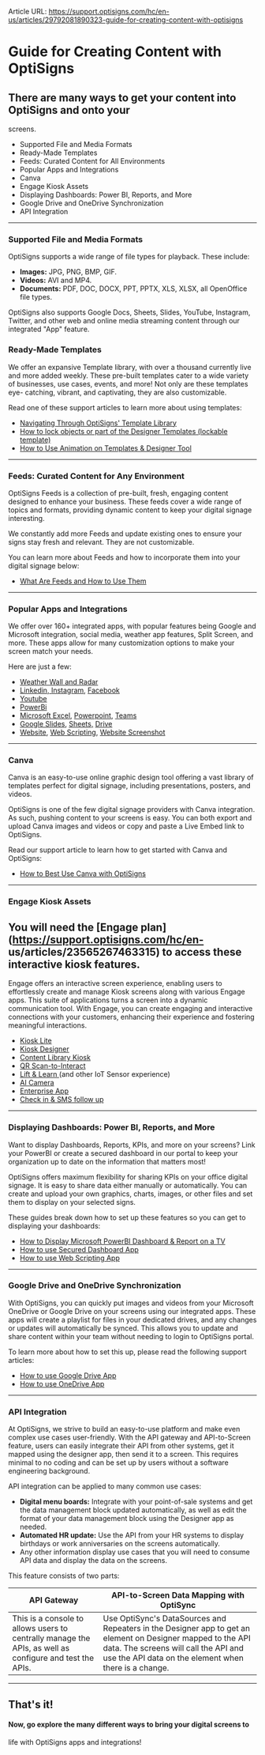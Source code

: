 Article URL: https://support.optisigns.com/hc/en-us/articles/29792081890323-guide-for-creating-content-with-optisigns

# Guide for Creating Content with OptiSigns

## There are many ways to get your content into OptiSigns and onto your
screens.

  * Supported File and Media Formats
  * Ready-Made Templates
  * Feeds: Curated Content for All Environments
  * Popular Apps and Integrations
  * Canva
  * Engage Kiosk Assets
  * Displaying Dashboards: Power BI, Reports, and More
  * Google Drive and OneDrive Synchronization
  * API Integration

* * *

### Supported File and Media Formats

OptiSigns supports a wide range of file types for playback. These include:

  * **Images:** JPG, PNG, BMP, GIF.
  * **Videos:** AVI and MP4.
  * **Documents:** PDF, DOC, DOCX, PPT, PPTX, XLS, XLSX, all OpenOffice file types.

OptiSigns also supports Google Docs, Sheets, Slides, YouTube, Instagram,
Twitter, and other web and online media streaming content through our
integrated "App" feature.

### Ready-Made Templates

We offer an expansive Template library, with over a thousand currently live
and more added weekly. These pre-built templates cater to a wide variety of
businesses, use cases, events, and more! Not only are these templates eye-
catching, vibrant, and captivating, they are also customizable.

Read one of these support articles to learn more about using templates:

  * [Navigating Through OptiSigns' Template Library](https://support.optisigns.com/hc/en-us/articles/20425113117459)
  * [How to lock objects or part of the Designer Templates (lockable template)](https://support.optisigns.com/hc/en-us/articles/7428136196243)
  * [How to Use Animation on Templates & Designer Tool](https://support.optisigns.com/hc/en-us/articles/4407080297747)

* * *

### Feeds: Curated Content for Any Environment

OptiSigns Feeds is a collection of pre-built, fresh, engaging content designed
to enhance your business. These feeds cover a wide range of topics and
formats, providing dynamic content to keep your digital signage interesting.

We constantly add more Feeds and update existing ones to ensure your signs
stay fresh and relevant. They are not customizable.

You can learn more about Feeds and how to incorporate them into your digital
signage below:

  * [What Are Feeds and How to Use Them](https://support.optisigns.com/hc/en-us/articles/24338756617747)

* * *

### Popular Apps and Integrations

We offer over 160+ integrated apps, with popular features being Google and
Microsoft integration, social media, weather app features, Split Screen, and
more. These apps allow for many customization options to make your screen
match your needs.

Here are just a few:

  * [Weather Wall and Radar](https://support.optisigns.com/hc/en-us/articles/360017964153)
  * [Linkedin, ](https://support.optisigns.com/hc/en-us/articles/4406180781203)[Instagram](https://support.optisigns.com/hc/en-us/articles/360016388733), [Facebook](https://support.optisigns.com/hc/en-us/articles/360023848334)
  * [Youtube](https://support.optisigns.com/hc/en-us/articles/360051014713)
  * [PowerBi](https://support.optisigns.com/hc/en-us/articles/360024859713)
  * [Microsoft Excel](https://support.optisigns.com/hc/en-us/articles/4529298306963), [Powerpoint](https://support.optisigns.com/hc/en-us/articles/4414355658899), [Teams](https://support.optisigns.com/hc/en-us/articles/4417940565139)
  * [Google Slides](https://support.optisigns.com/hc/en-us/articles/360050642833), [Sheets,](https://support.optisigns.com/hc/en-us/articles/360056977214) [Drive](https://support.optisigns.com/hc/en-us/articles/360049518313)
  * [Website](https://support.optisigns.com/hc/en-us/articles/360016382473), [Web Scripting](https://support.optisigns.com/hc/en-us/articles/1500012522362), [Website Screenshot](https://support.optisigns.com/hc/en-us/articles/10259143299219)

* * *

### Canva

Canva is an easy-to-use online graphic design tool offering a vast library of
templates perfect for digital signage, including presentations, posters, and
videos.

OptiSigns is one of the few digital signage providers with Canva integration.
As such, pushing content to your screens is easy. You can both export and
upload Canva images and videos or copy and paste a Live Embed link to
OptiSigns.

Read our support article to learn how to get started with Canva and OptiSigns:

  * [How to Best Use Canva with OptiSigns](https://support.optisigns.com/hc/en-us/articles/1500005888781)

* * *

### Engage Kiosk Assets

You will need the [**Engage plan**](https://support.optisigns.com/hc/en-
us/articles/23565267463315) to access these interactive kiosk features.  
---  
  
Engage offers an interactive screen experience, enabling users to effortlessly
create and manage Kiosk screens along with various Engage apps. This suite of
applications turns a screen into a dynamic communication tool. With Engage,
you can create engaging and interactive connections with your customers,
enhancing their experience and fostering meaningful interactions.

  * [Kiosk Lite](https://support.optisigns.com/hc/en-us/articles/360053993934)
  * [Kiosk Designer](https://support.optisigns.com/hc/en-us/articles/15313086319763)
  * [Content Library Kiosk](https://support.optisigns.com/hc/en-us/articles/17604055961747)
  * [QR Scan-to-Interact](https://support.optisigns.com/hc/en-us/articles/8899727608083)
  * [Lift & Learn ](https://support.optisigns.com/hc/en-us/articles/13097501958291)(and other IoT Sensor experience)
  * [AI Camera](https://support.optisigns.com/hc/en-us/articles/360058259834)
  * [Enterprise App](https://support.optisigns.com/hc/en-us/articles/13320135306515)
  * [Check in & SMS follow up](https://support.optisigns.com/hc/en-us/articles/23566927217939)

* * *

### Displaying Dashboards: Power BI, Reports, and More

Want to display Dashboards, Reports, KPIs, and more on your screens? Link your
PowerBI or create a secured dashboard in our portal to keep your organization
up to date on the information that matters most!

OptiSigns offers maximum flexibility for sharing KPIs on your office digital
signage. It is easy to share data either manually or automatically. You can
create and upload your own graphics, charts, images, or other files and set
them to display on your selected signs.

These guides break down how to set up these features so you can get to
displaying your dashboards:

  * [How to Display Microsoft PowerBI Dashboard & Report on a TV](https://support.optisigns.com/hc/en-us/articles/360024859713)
  * [How to use Secured Dashboard App](https://support.optisigns.com/hc/en-us/articles/19589190970771)
  * [How to use Web Scripting App](https://support.optisigns.com/hc/en-us/articles/1500012522362)

* * *

### Google Drive and OneDrive Synchronization

With OptiSigns, you can quickly put images and videos from your Microsoft
OneDrive or Google Drive on your screens using our integrated apps. These apps
will create a playlist for files in your dedicated drives, and any changes or
updates will automatically be synced. This allows you to update and share
content within your team without needing to login to OptiSigns portal.

To learn more about how to set this up, please read the following support
articles:

  * [How to use Google Drive App](https://support.optisigns.com/hc/en-us/articles/360049518313)
  * [How to use OneDrive App](https://support.optisigns.com/hc/en-us/articles/360050665253)

* * *

### API Integration

At OptiSigns, we strive to build an easy-to-use platform and make even complex
use cases user-friendly. With the API gateway and API-to-Screen feature, users
can easily integrate their API from other systems, get it mapped using the
designer app, then send it to a screen. This requires minimal to no coding and
can be set up by users without a software engineering background.

API integration can be applied to many common use cases:

  * **Digital menu boards:** Integrate with your point-of-sale systems and get the data management block updated automatically, as well as edit the format of your data management block using the Designer app as needed.
  * **Automated HR update:** Use the API from your HR systems to display birthdays or work anniversaries on the screens automatically.
  * Any other information display use cases that you will need to consume API data and display the data on the screens.

This feature consists of two parts:

API Gateway | API-to-Screen Data Mapping with OptiSync  
---|---  
This is a console to allows users to centrally manage the APIs, as well as configure and test the APIs. | Use OptiSync's DataSources and Repeaters in the Designer app to get an element on Designer mapped to the API data. The screens will call the API and use the API data on the element when there is a change.  
  
* * *

## That's it!

#### Now, go explore the many different ways to bring your digital screens to
life with OptiSigns apps and integrations!

